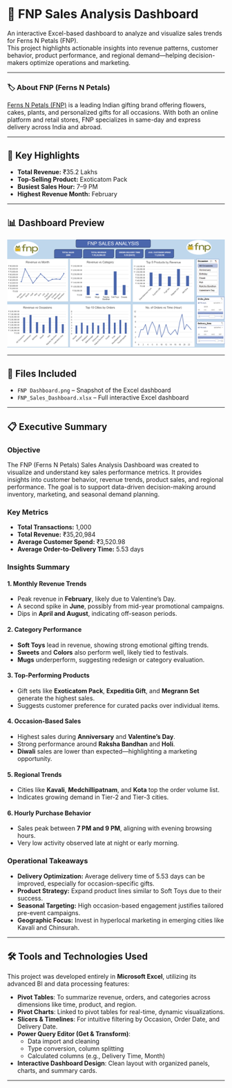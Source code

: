 # 🌸 FNP Sales Analysis Dashboard

An interactive Excel-based dashboard to analyze and visualize sales trends for Ferns N Petals (FNP).  
This project highlights actionable insights into revenue patterns, customer behavior, product performance, and regional demand—helping decision-makers optimize operations and marketing.

---

### 🏷️ About FNP (Ferns N Petals)

[Ferns N Petals (FNP)](https://www.fnp.com) is a leading Indian gifting brand offering flowers, cakes, plants, and personalized gifts for all occasions. With both an online platform and retail stores, FNP specializes in same-day and express delivery across India and abroad.

---

## 📌 Key Highlights
- **Total Revenue:** ₹35.2 Lakhs  
- **Top-Selling Product:** Exoticatom Pack  
- **Busiest Sales Hour:** 7–9 PM  
- **Highest Revenue Month:** February  

---

## 📊 Dashboard Preview  
![FNP Dashboard](./FNP%20Dashboard.png)

---

## 📁 Files Included
- `FNP Dashboard.png` – Snapshot of the Excel dashboard
- `FNP_Sales_Dashboard.xlsx` – Full interactive Excel dashboard 

---

## 📋 Executive Summary

### Objective  
The FNP (Ferns N Petals) Sales Analysis Dashboard was created to visualize and understand key sales performance metrics. It provides insights into customer behavior, revenue trends, product sales, and regional performance. The goal is to support data-driven decision-making around inventory, marketing, and seasonal demand planning.

### Key Metrics  
- **Total Transactions:** 1,000  
- **Total Revenue:** ₹35,20,984  
- **Average Customer Spend:** ₹3,520.98  
- **Average Order-to-Delivery Time:** 5.53 days  

### Insights Summary

#### 1. Monthly Revenue Trends  
- Peak revenue in **February**, likely due to Valentine’s Day.  
- A second spike in **June**, possibly from mid-year promotional campaigns.  
- Dips in **April and August**, indicating off-season periods.

#### 2. Category Performance  
- **Soft Toys** lead in revenue, showing strong emotional gifting trends.  
- **Sweets** and **Colors** also perform well, likely tied to festivals.  
- **Mugs** underperform, suggesting redesign or category evaluation.

#### 3. Top-Performing Products  
- Gift sets like **Exoticatom Pack**, **Expeditia Gift**, and **Megrann Set** generate the highest sales.  
- Suggests customer preference for curated packs over individual items.

#### 4. Occasion-Based Sales  
- Highest sales during **Anniversary** and **Valentine’s Day**.  
- Strong performance around **Raksha Bandhan** and **Holi**.  
- **Diwali** sales are lower than expected—highlighting a marketing opportunity.

#### 5. Regional Trends  
- Cities like **Kavali**, **Medchillipatnam**, and **Kota** top the order volume list.  
- Indicates growing demand in Tier-2 and Tier-3 cities.

#### 6. Hourly Purchase Behavior  
- Sales peak between **7 PM and 9 PM**, aligning with evening browsing hours.  
- Very low activity observed late at night or early morning.

### Operational Takeaways  
- **Delivery Optimization:** Average delivery time of 5.53 days can be improved, especially for occasion-specific gifts.  
- **Product Strategy:** Expand product lines similar to Soft Toys due to their success.  
- **Seasonal Targeting:** High occasion-based engagement justifies tailored pre-event campaigns.  
- **Geographic Focus:** Invest in hyperlocal marketing in emerging cities like Kavali and Chinsurah.

---

## 🛠️ Tools and Technologies Used

This project was developed entirely in **Microsoft Excel**, utilizing its advanced BI and data processing features:

- **Pivot Tables**: To summarize revenue, orders, and categories across dimensions like time, product, and region.  
- **Pivot Charts**: Linked to pivot tables for real-time, dynamic visualizations.  
- **Slicers & Timelines**: For intuitive filtering by Occasion, Order Date, and Delivery Date.  
- **Power Query Editor (Get & Transform)**:  
  - Data import and cleaning  
  - Type conversion, column splitting  
  - Calculated columns (e.g., Delivery Time, Month)   
- **Interactive Dashboard Design**: Clean layout with organized panels, charts, and summary cards.

---

